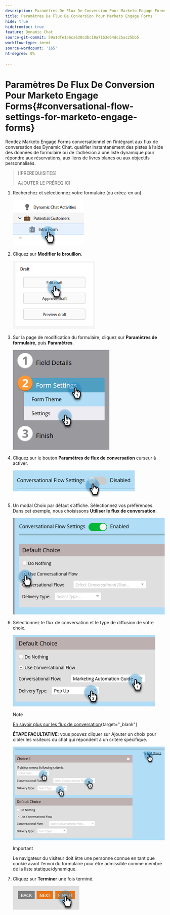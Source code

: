 ```yaml
---
description: Paramètres De Flux De Conversion Pour Marketo Engage Forms - Documents Marketo - Documentation Du Produit
title: Paramètres De Flux De Conversion Pour Marketo Engage Forms
hide: true
hidefromtoc: true
feature: Dynamic Chat
source-git-commit: 59a1dfe1a6ca638cdbc18a7163e64dc2bac25bb5
workflow-type: tm+mt
source-wordcount: '165'
ht-degree: 0%

---
```


# Paramètres De Flux De Conversion Pour Marketo Engage Forms{#conversational-flow-settings-for-marketo-engage-forms}

Rendez Marketo Engage Forms conversationnel en l’intégrant aux flux de conversation des Dynamic Chat. qualifier instantanément des pistes à l’aide des données de formulaire ou de l’adhésion à une liste dynamique pour répondre aux réservations, aux liens de livres blancs ou aux objectifs personnalisés.

>[!PREREQUISITES]
>
>AJOUTER LE PRÉREQ ICI

1. Recherchez et sélectionnez votre formulaire (ou créez-en un).

   ![](assets/conversational-flow-settings-1.png)

1. Cliquez sur **Modifier le brouillon**.

   ![](assets/conversational-flow-settings-2.png)

1. Sur la page de modification du formulaire, cliquez sur **Paramètres de formulaire**, puis **Paramètres**.

   ![](assets/conversational-flow-settings-3.png)

1. Cliquez sur le bouton **Paramètres de flux de conversation** curseur à activer.

   ![](assets/conversational-flow-settings-4.png)

1. Un modal Choix par défaut s’affiche. Sélectionnez vos préférences. Dans cet exemple, nous choisissons **Utiliser le flux de conversation**.

   ![](assets/conversational-flow-settings-5.png)

1. Sélectionnez le flux de conversation et le type de diffusion de votre choix.

   ![](assets/conversational-flow-settings-6.png)

   >[!NOTE]
   >
   >[En savoir plus sur les flux de conversation](/help/marketo/product-docs/demand-generation/dynamic-chat-two/automated-chat/conversational-flows-overview.md){target="_blank"}

   **ÉTAPE FACULTATIVE**: vous pouvez cliquer sur Ajouter un choix pour cibler les visiteurs du chat qui répondent à un critère spécifique.

   ![](assets/conversational-flow-settings-7.png)

   >[!IMPORTANT]
   >
   >Le navigateur du visiteur doit être une personne connue en tant que cookie avant l’envoi du formulaire pour être admissible comme membre de la liste statique/dynamique.

1. Cliquez sur **Terminer** une fois terminé.

   ![](assets/conversational-flow-settings-8.png)
